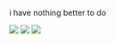 i have nothing better to do

<img src="https://komarev.com/ghpvc/?username=flacreset&color=252d70">
<img src="https://github-readme-stats.vercel.app/api?username=flacreset&show_icons=true&theme=tokyonight&layout=compact">
<img src="https://github-readme-stats.vercel.app/api/top-langs/?username=flacreset&show_icons=true&theme=tokyonight&layout=compact">

